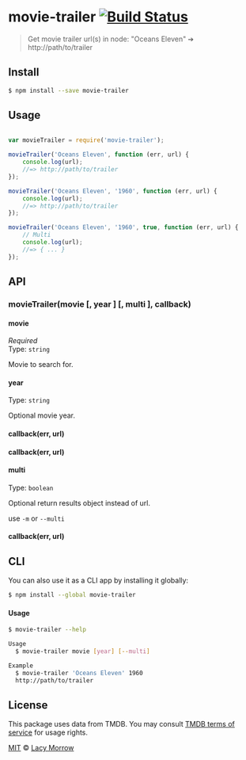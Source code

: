 # movie-trailer [![Build Status](https://travis-ci.org/lacymorrow/movie-trailer.svg?branch=master)](https://travis-ci.org/lacymorrow/movie-trailer)

> Get movie trailer url(s) in node: "Oceans Eleven" ➔ http://path/to/trailer


## Install

```bash
$ npm install --save movie-trailer
```


## Usage

```js

var movieTrailer = require('movie-trailer');

movieTrailer('Oceans Eleven', function (err, url) {
    console.log(url);
    //=> http://path/to/trailer
});

movieTrailer('Oceans Eleven', '1960', function (err, url) {
    console.log(url);
    //=> http://path/to/trailer
});

movieTrailer('Oceans Eleven', '1960', true, function (err, url) {
    // Multi
    console.log(url);
    //=> { ... } 
});
```

## API

### movieTrailer(movie [, year ] [, multi ], callback)

#### movie

*Required*  
Type: `string`

Movie to search for.


#### year

Type: `string` 

Optional movie year.

#### callback(err, url)


#### callback(err, url)


#### multi

Type: `boolean` 

Optional return results object instead of url.

use `-m` or `--multi`


#### callback(err, url)


## CLI

You can also use it as a CLI app by installing it globally:

```bash
$ npm install --global movie-trailer
```

#### Usage

```bash
$ movie-trailer --help

Usage
  $ movie-trailer movie [year] [--multi]

Example
  $ movie-trailer 'Oceans Eleven' 1960
  http://path/to/trailer
```


## License

This package uses data from TMDB. You may consult [TMDB terms of service](https://www.themoviedb.org/documentation/api/terms-of-use) for usage rights.

[MIT](http://opensource.org/licenses/MIT) © [Lacy Morrow](http://lacymorrow.com)
